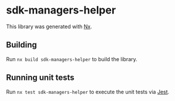 # sdk-managers-helper

This library was generated with [Nx](https://nx.dev).

## Building

Run `nx build sdk-managers-helper` to build the library.

## Running unit tests

Run `nx test sdk-managers-helper` to execute the unit tests via [Jest](https://jestjs.io).
